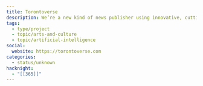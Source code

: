 ```yaml
---
title: Torontoverse
description: We’re a new kind of news publisher using innovative, cutting-edge technology to tell honest, local stories. We’re using data, code, and even a little AI to do something completely fresh.
tags:
  - type/project
  - topic/arts-and-culture
  - topic/artificial-intelligence
social:
  website: https://torontoverse.com
categories:
  - status/unknown
hacknight:
  - "[[365]]"
---
```

